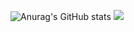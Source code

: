 ![Anurag's GitHub stats](https://github-readme-stats.vercel.app/api?username=MrWhoISE&show_icons=true&theme=solarized-light)
![](./profile-3d-contrib/profile-green-animate.svg)

